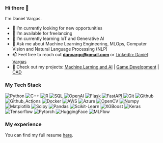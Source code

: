 ### Hi there 👋

I'm Daniel Vargas.

- 🔭 I’m currently looking for new opportunities
- 🤝 I’m available for freelancing
- 🌱 I’m currently learning IoT and Generative AI 
- 💬 Ask me about Machine Learning Engineering, MLOps, Computer Vision and Natural Language Processing (NLP)
- 📫 Feel free to reach out **<danvargg@gmail.com>** or [LinkedIn: Daniel Vargas](https://www.linkedin.com/in/danvargg/)
- 📝 Check out my projects: [Machine Larning and AI](https://github.com/danvargg/danvargg/blob/main/docs/projects/README.md) | [Game Development](https://github.com/danvargg/danvargg/blob/main/docs/projects/video_games/README.md) | [CAD](https://github.com/danvargg/danvargg/tree/main/docs/projects/cad)

### My Tech Stack

![Python](https://img.shields.io/badge/-Python-000000?style=flat&logo=Python)
![C++](https://img.shields.io/badge/-C/C++-000000?style=flat&logo=cplusplus)
![R](https://img.shields.io/badge/-R-000000?style=flat&logo=R)
![SQL](https://img.shields.io/badge/-SQL-000000?style=flat&logo=SQL)
![OpenAI](https://img.shields.io/badge/-OpenAI-000000?style=flat&logo=OpenAI)
![Flask](https://img.shields.io/badge/-Flask-000000?style=flat&logo=Flask)
![FastAPI](https://img.shields.io/badge/-FastAPI-000000?style=flat&logo=FastAPI)
![Git](https://img.shields.io/badge/-Git-000000?style=flat&logo=Git)
![Github](https://img.shields.io/badge/-Github-000000?style=flat&logo=Github)
![Github_Actions](https://img.shields.io/badge/-Github_Actions-000000?style=flat&logo=githubactions)
![Docker](https://img.shields.io/badge/-Docker-000000?style=flat&logo=Docker)
![AWS](https://img.shields.io/badge/-AWS-000000?style=flat&logo=amazonaws)
![Azure](https://img.shields.io/badge/-Azure-000000?style=flat&logo=microsoft-azure)
![OpenCV](https://img.shields.io/badge/-OpenCV-000000?style=flat&logo=OpenCV)
![Numpy](https://img.shields.io/badge/-Numpy-000000?style=flat&logo=Numpy)
![Matplotlib](https://img.shields.io/badge/-Matplotlib-000000?style=flat&logo=Matplotlib)
![Scipy](https://img.shields.io/badge/-Scipy-000000?style=flat&logo=Scipy)
![Pandas](https://img.shields.io/badge/-Pandas-000000?style=flat&logo=Pandas)
![Scikit-Learn](https://img.shields.io/badge/-Scikit_Learn-000000?style=flat&logo=Scikit-Learn)
![XGBoost](https://img.shields.io/badge/-XGBoost-000000?style=flat&logo=XGBoost)
![Keras](https://img.shields.io/badge/-Keras-000000?style=flat&logo=Keras)
![Tensorflow](https://img.shields.io/badge/-Tensorflow-000000?style=flat&logo=Tensorflow)
![Pytorch](https://img.shields.io/badge/-Pytorch-000000?style=flat&logo=Pytorch)
![HuggingFace](https://img.shields.io/badge/%F0%9F%A4%97-Hugging%20Face-black)
![MLFlow](https://img.shields.io/badge/-MLFlow-000000?style=flat&logo=mlflow)

### My experience

You can find my full resume [here](https://github.com/danvargg/danvargg/blob/main/docs/Daniel_Vargas_CV_2024.docx).
